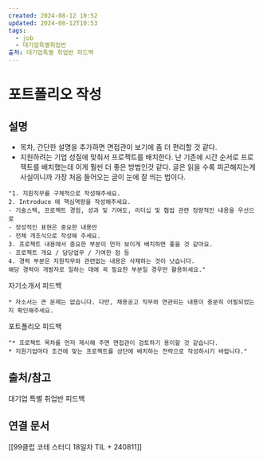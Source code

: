 ```yaml
---
created: 2024-08-12 10:52
updated: 2024-08-12T10:53
tags:
  - job
  - 대기업특별취업반
출처: 대기업특별 취업반 피드백
---
```

# 포트폴리오 작성

## 설명
- 목차, 간단한 설명을 추가하면 면접관이 보기에 좀 더 편리할 것 같다.
- 지원하려는 기업 성질에 맞춰서 프로젝트를 배치한다.
  난 기존에 시간 순서로 프로젝트를 배치했는데 이게 훨씬 더 좋은 방법인것 같다. 글은 읽을 수록 피곤해지는게 사실이니까 가장 처음 들어오는 글이 눈에 잘 띄는 법이다.

```
"1. 지원직무를 구체적으로 작성해주세요.
2. Introduce 에 핵심역량을 작성해주세요.
- 기술스택, 프로젝트 경험, 성과 및 기여도, 리더십 및 협업 관련 정량적인 내용을 우선으로
- 정성적인 표현은 중요한 내용만
- 전체 개조식으로 작성해 주세요.
3. 프로젝트 내용에서 중요한 부분이 먼저 보이게 배치하면 좋을 것 같아요.
- 프로젝트 개요 / 담당업무 / 기여한 점 등
4. 경력 부분은 지원직무와 관련없는 내용은 삭제하는 것이 낫습니다.
해당 경력이 개발자로 일하는 데에 꼭 필요한 부분일 경우만 활용하세요."

```

자기소개서 피드백

```
* 자소서는 큰 문제는 없습니다. 다만, 채용공고 직무와 연관되는 내용이 충분히 어필되었는지 확인해주세요.

```

포트폴리오 피드백

```
"* 프로젝트 목차를 먼저 제시해 주면 면접관이 검토하기 용이할 것 같습니다.
* 지원기업마다 조건에 맞는 프로젝트를 상단에 배치하는 전략으로 작성하시기 바랍니다."

```

## 출처/참고
대기업 특별 취업반 피드백
## 연결 문서
[[99클럽 코테 스터디 18일차 TIL + 240811]]
